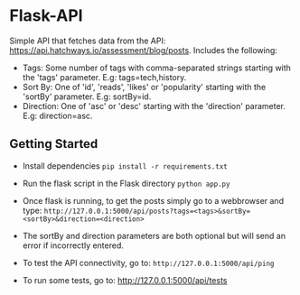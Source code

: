 # Flask-API
Simple API that fetches data from the API: <https://api.hatchways.io/assessment/blog/posts>. Includes the following:
* Tags: Some number of tags with comma-separated strings starting with the 'tags' parameter. E.g: tags=tech,history.
* Sort By: One of 'id', 'reads', 'likes' or 'popularity' starting with the 'sortBy' parameter. E.g: sortBy=id.
* Direction: One of 'asc' or 'desc' starting with the 'direction' parameter. E.g: direction=asc. 

## Getting Started
* Install dependencies 
`pip install -r requirements.txt`

* Run the flask script in the Flask directory
`python app.py`

* Once flask is running, to get the posts simply go to a webbrowser and type:
`http://127.0.0.1:5000/api/posts?tags=<tags>&sortBy=<sortBy>&direction=<direction>`

* The sortBy and direction parameters are both optional but will send an error if 
incorrectly entered.

* To test the API connectivity, go to:
`http://127.0.0.1:5000/api/ping`

* To run some tests, go to:
http://127.0.0.1:5000/api/tests
